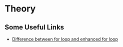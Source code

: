 # Theory

## Some Useful Links
- [Difference between for loop and enhanced for loop](https://www.geeksforgeeks.org/difference-between-for-loop-and-enhanced-for-loop-in-java/)
